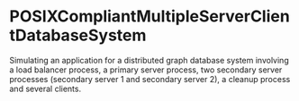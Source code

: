 # POSIXCompliantMultipleServerClientDatabaseSystem
Simulating an application for a distributed graph database system involving a load balancer process, a primary server process, two secondary server processes (secondary server 1 and secondary server 2), a cleanup process and several clients. 
